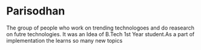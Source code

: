 # Parisodhan

The group of people who work on trending technologoes and do reasearch on futre technologies.
It was an Idea of B.Tech 1st Year student.As a part of implementation the learns so many new topics
